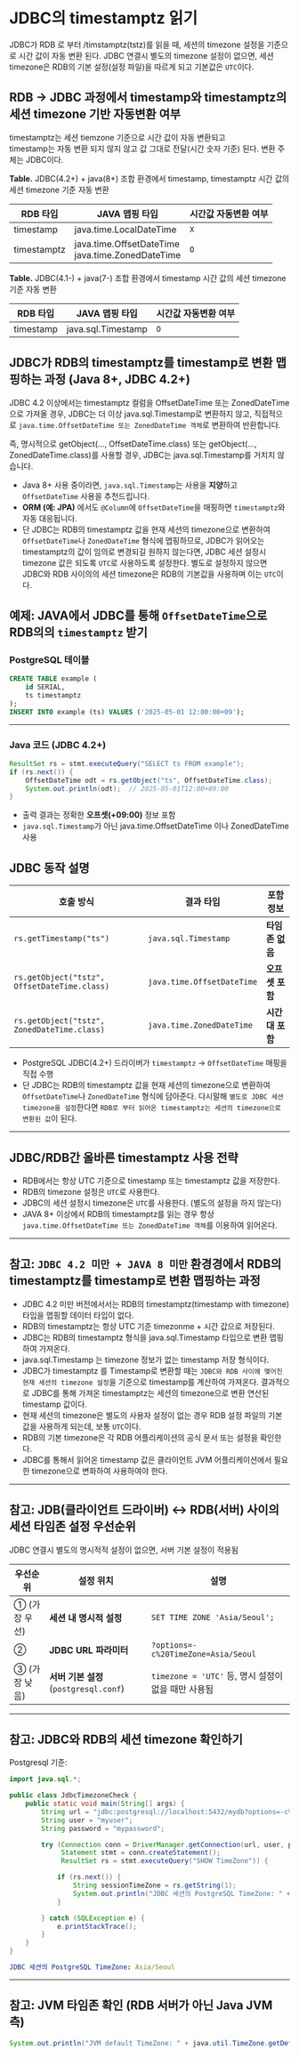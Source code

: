 # JDBC의 timestamptz 읽기

JDBC가 RDB 로 부터 /timstamptz(tstz)를 읽을 때, 세션의 timezone 설정을 기준으로 시간 값이 자동 변환 된다.
JDBC 연결시 별도의 timezone 설정이 없으면, 세션 timezone은 RDB의 기본 설정(설정 파일)을 따르게 되고 기본값은 `UTC`이다.

## RDB -> JDBC 과정에서 timestamp와 timestamptz의 세션 timezone 기반 자동변환 여부

timestamptz는 세션 tiemzone 기준으로 시간 값이 자동 변환되고 <br>
timestamp는 자동 변환 되지 않지 않고 값 그대로 전달(시간 숫자 기준) 된다.
변환 주체는 JDBC이다.

**Table.** JDBC(4.2+) + java(8+) 조합 환경에서 timestamp, timestamptz 시간 값의 세션 timezone 기준 자동 변환

|RDB 타입|JAVA 맵핑 타입|시간값 자동변환 여부|
|---|---|---|
|timestamp|java.time.LocalDateTime|`X`|
|timestamptz|java.time.OffsetDateTime<br>java.time.ZonedDateTime|`O`|

**Table.** JDBC(4.1-) + java(7-) 조합 환경에서 timestamp 시간 값의 세션 timezone 기준 자동 변환

|RDB 타입|JAVA 맵핑 타입|시간값 자동변환 여부|
|---|---|---|
|timestamp|java.sql.Timestamp|`O`|

## JDBC가 RDB의 timestamptz를 timestamp로 변환 맵핑하는 과정 (Java 8+, JDBC 4.2+)

JDBC 4.2 이상에서는 timestamptz 컬럼을 OffsetDateTime 또는 ZonedDateTime으로 가져올 경우,
JDBC는 더 이상 java.sql.Timestamp로 변환하지 않고, 직접적으로 `java.time.OffsetDateTime 또는 ZonedDateTime 객체`로 변환하여 반환합니다.

즉, 명시적으로 getObject(..., OffsetDateTime.class) 또는 getObject(..., ZonedDateTime.class)를 사용할 경우, JDBC는 java.sql.Timestamp를 거치지 않습니다.

* Java 8+ 사용 중이라면, `java.sql.Timestamp`는 사용을 **지양**하고 `OffsetDateTime` 사용을 추천드립니다.
* **ORM (예: JPA)** 에서도 `@Column`에 `OffsetDateTime`을 매핑하면 `timestamptz`와 자동 대응됩니다.
* 단 JDBC는 RDB의 timestamptz 값을 현재 세션의 timezone으로 변환하여 `OffsetDateTime`나 `ZonedDateTime` 형식에 맵핑하므로, JDBC가 읽어오는 timestamptz의 값이 임의로 변경되길 원하지 않는다면, JDBC 세션 설정시 timezone 값은 되도록 `UTC`로 사용하도록 설정한다. 별도로 설정하지 않으면 JDBC와 RDB 사이의의 세션 timezone은 RDB의 기본값을 사용하며 이는 `UTC`이다.

## 예제: JAVA에서 JDBC를 통해 `OffsetDateTime`으로 RDB의의 `timestamptz` 받기

### PostgreSQL 테이블

```sql
CREATE TABLE example (
    id SERIAL,
    ts timestamptz
);
INSERT INTO example (ts) VALUES ('2025-05-01 12:00:00+09');
```

---

### Java 코드 (JDBC 4.2+)

```java
ResultSet rs = stmt.executeQuery("SELECT ts FROM example");
if (rs.next()) {
    OffsetDateTime odt = rs.getObject("ts", OffsetDateTime.class);
    System.out.println(odt);  // 2025-05-01T12:00+09:00
}
```

* 출력 결과는 정확한 **오프셋(+09:00)** 정보 포함
* `java.sql.Timestamp`가 아닌 java.time.OffsetDateTime 이나 ZonedDateTime 사용

## JDBC 동작 설명

| 호출 방식                                      | 결과 타입                      | 포함 정보      |
| ------------------------------------------ | -------------------------- | ---------- |
| `rs.getTimestamp("ts")`                    | `java.sql.Timestamp`       | **타임존 없음** |
| `rs.getObject("tstz", OffsetDateTime.class)` | `java.time.OffsetDateTime` | **오프셋 포함** |
| `rs.getObject("tstz", ZonedDateTime.class)`  | `java.time.ZonedDateTime`  | **시간대 포함** |

* PostgreSQL JDBC(4.2+) 드라이버가 `timestamptz` → `OffsetDateTime` 매핑을 직접 수행
* 단 JDBC는 RDB의 timestamptz 값을 현재 세션의 timezone으로 변환하여 `OffsetDateTime`나 `ZonedDateTime` 형식에 담아준다. 다시말해 `별도로 JDBC 세션 timezone을 설정`한다면 `RDB로 부터 읽어온 timestamptz는 세션의 timezone으로 변환된 값`이 된다.

---

## JDBC/RDB간 올바른 timestamptz 사용 전략

* RDB에서는 항상 UTC 기준으로 timestamp 또는 timestamptz 값을 저장한다.
* RDB의 timezone 설정은 `UTC`로 사용한다.
* JDBC의 세션 설정시 timezone은 `UTC`를 사용한다. (별도의 설정을 하지 않는다)
* JAVA 8+ 이상에서 RDB의 timestamptz를 읽는 경우 항상 `java.time.OffsetDateTime 또는 ZonedDateTime 객체`를 이용하여 읽어온다.

---

## 참고: `JDBC 4.2 미만 + JAVA 8 미만` 환경경에서 RDB의 timestamptz를 timestamp로 변환 맵핑하는 과정

* JDBC 4.2 미만 버전에서서는 RDB의 timestamptz(timestamp with timezone) 타입을 맵핑할 데이터 타입이 없다.
* RDB의 timestamptz는 항상 UTC 기준 timezonme + 시간 값으로 저장된다.
* JDBC는 RDB의 timestamptz 형식을 java.sql.Timestamp 타입으로 변환 맵핑하여 가져온다.
* java.sql.Timestamp 는 timezone 정보가 없는 timestamp 저장 형식이다.
* JDBC가 timestamptz 를 Timestamp로 변환할 때는 `JDBC와 RDB 사이에 맺어진 현재 세션의 timezone 설정`을 기준으로 timestamp를 계산하여 가져온다. 결과적으로 JDBC를 통해 가져온 timestamptz는 세션의 timezone으로 변환 연산된 timestamp 값이다.
* 현재 세션의 timezone은 별도의 사용자 설정이 없는 경우 RDB 설정 파일의 기본 값을 사용하게 되는데, 보통 `UTC`이다.
* RDB의 기본 timezone은 각 RDB 어플리케이션의 공식 문서 또는 설정을 확인한다.
* JDBC를 통해서 읽어온 timestamp 값은 클라이언트 JVM 어플리케이션에서 필요한 timezone으로 변화하여 사용하여야 한다.

---

## 참고: JDB(클라이언트 드라이버) <-> RDB(서버) 사이의 세션 타임존 설정 우선순위

JDBC 연결시 별도의 명시적적 설정이 없으면, 서버 기본 설정이 적용됨

| 우선순위  | 설정 위치                        | 설명                                       |
| --------- | -------------------------------- | ------------------------------------------ |
| ① (가장 우선) | **세션 내 명시적 설정**                  | `SET TIME ZONE 'Asia/Seoul';` |
| ②         | **JDBC URL 파라미터**                        | `?options=-c%20TimeZone=Asia/Seoul` |
| ③ (가장 낮음) | **서버 기본 설정** (`postgresql.conf`)   | `timezone = 'UTC'` 등, 명시 설정이 없을 때만 사용됨 |

---

## 참고: JDBC와 RDB의 세션 timezone 확인하기

Postgresql 기준:

```java
import java.sql.*;

public class JdbcTimezoneCheck {
    public static void main(String[] args) {
        String url = "jdbc:postgresql://localhost:5432/mydb?options=-c%20TimeZone=Asia/Seoul";
        String user = "myuser";
        String password = "mypassword";

        try (Connection conn = DriverManager.getConnection(url, user, password);
             Statement stmt = conn.createStatement();
             ResultSet rs = stmt.executeQuery("SHOW TimeZone")) {

            if (rs.next()) {
                String sessionTimeZone = rs.getString(1);
                System.out.println("JDBC 세션의 PostgreSQL TimeZone: " + sessionTimeZone);
            }

        } catch (SQLException e) {
            e.printStackTrace();
        }
    }
}

```

```yaml
JDBC 세션의 PostgreSQL TimeZone: Asia/Seoul
```

---

## 참고: JVM 타임존 확인 (RDB 서버가 아닌 Java JVM 측)

```java
System.out.println("JVM default TimeZone: " + java.util.TimeZone.getDefault().getID());
```
